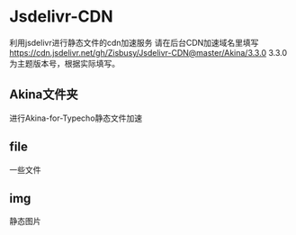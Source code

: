 # Jsdelivr-CDN
利用jsdelivr进行静态文件的cdn加速服务
请在后台CDN加速域名里填写    
https://cdn.jsdelivr.net/gh/Zisbusy/Jsdelivr-CDN@master/Akina/3.3.0
3.3.0为主题版本号，根据实际填写。    
## Akina文件夹
进行Akina-for-Typecho静态文件加速    
## file 
一些文件    
## img
静态图片    
